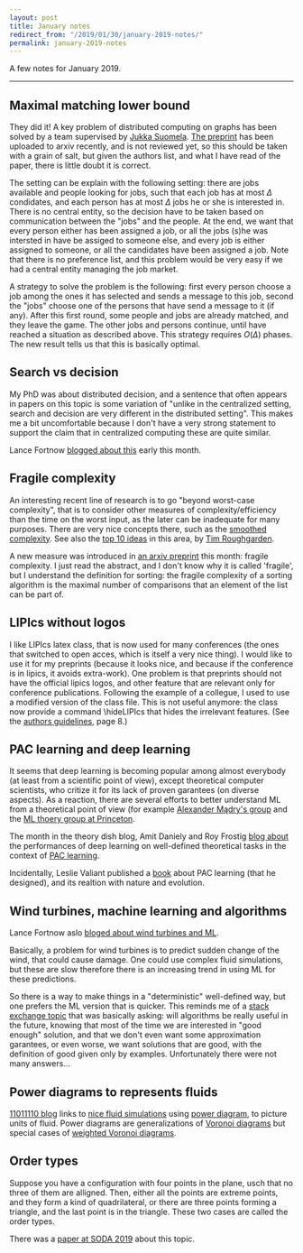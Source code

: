 ```yaml
---
layout: post
title: January notes
redirect_from: "/2019/01/30/january-2019-notes/"
permalink: january-2019-notes
---
```


A few notes for January 2019.

---

## Maximal matching lower bound

They did it! A key problem of distributed computing on graphs has 
been solved by a team supervised by
[Jukka Suomela](https://users.ics.aalto.fi/suomela/). 
[The preprint](https://arxiv.org/abs/1901.02441) has been 
uploaded to arxiv recently, and is not reviewed yet, so this should be taken 
with a grain of salt, but given the authors list, and what I have read of the 
paper, there is little doubt it is correct. 

The setting can be explain with the following setting: there are jobs available 
and people looking for jobs, such that each job has at most $\Delta$ condidates, 
and each person has at most $\Delta$ jobs he or she is interested in. 
There is no central entity, so the decision have to be taken based on communication 
between the "jobs" and the people. 
At the end, we want that every person
either has been assigned a job, or all the jobs (s)he was intersted in have be 
assiged to someone else, and every job is either assigned to someone, or all the 
candidates have been assigned a job. 
Note that there is no preference list, and 
this problem would be very easy if we had a central entity managing the job 
market. 

A strategy to solve the problem is the following: first every person choose a 
job among the ones it has selected and sends a message to this job, second the 
"jobs" choose one of the persons that have send a message to it (if any). 
After this first round, some people and jobs are already matched, and they leave the 
game. 
The other jobs and persons continue, until have reached a situation as 
described above.
This strategy requires $O(\Delta)$ phases. The new result tells us
that this is basically optimal.

## Search vs decision

My PhD was about distributed decision, and a sentence that often appears in 
papers on this topic is some variation of "unlike in the centralized setting,
search and decision are very different in the distributed setting". This makes
me a bit uncomfortable because I don't have a very strong statement to support 
the claim that in centralized computing these are quite similar.

Lance Fortnow 
[blogged about this](https://blog.computationalcomplexity.org/2019/01/search-versus-decision.html) 
early this month.

## Fragile complexity

An interesting recent line of research is to go "beyond worst-case complexity", 
that is to consider other measures of complexity/efficiency than the time on the
worst input, as the later can be inadequate for many purposes.
There are very nice concepts there, such as the 
[smoothed complexity](https://en.wikipedia.org/wiki/Smoothed_analysis). 
See also the [top 10 ideas](http://timroughgarden.org/f14/l/top10.pdf) in this 
area, by [Tim Roughgarden](http://timroughgarden.org/).

A new measure was introduced in 
[an arxiv preprint](https://export.arxiv.org/abs/1901.02857) this month: fragile 
complexity. I just read the abstract, and I don't know why it is called 'fragile', 
but I understand the definition for sorting: the fragile complexity of a sorting
algorithm is the maximal number of comparisons that an element of the list can 
be part of.

## LIPIcs without logos 

I like LIPIcs latex class, that is now used for many conferences (the ones that 
switched to open acces, which is itself a very nice thing). 
I would like to use 
it for my preprints (because it looks nice, and because if the conference is in 
lipics, it avoids extra-work). One problem is that preprints should not have the
official lipics logos, and other feature that are relevant only for conference 
publications. 
Following the example of a collegue, I used to use a modified version of the 
class file. This is not useful anymore: the class now provide a command 
\hideLIPIcs that hides the irrelevant features. (See the
[authors guidelines](http://drops.dagstuhl.de/styles/lipics-v2019/lipics-v2019-authors/lipics-v2019-authors-guidelines.pdf), 
page 8.)

## PAC learning and deep learning

It seems that deep learning is becoming popular among almost everybody (at least 
from a scientific point of view), except theoretical computer scientists, who 
critize it for its lack of proven garantees (on diverse aspects). As a reaction, 
there are several efforts to better understand ML from a theoretical point of 
view (for example [Alexander Mądry's group](http://people.csail.mit.edu/madry/lab/)
and the [ML thoery group at Princeton](http://mltheory.cs.princeton.edu/). 

The month in the theory dish blog, Amit Daniely and Roy Frostig 
[blog about](https://theorydish.blog/2019/01/04/on-pac-analysis-and-deep-neural-networks/)
the performances of deep learning on well-defined theoretical tasks in the 
context of [PAC learning](https://en.wikipedia.org/wiki/Probably_approximately_correct_learning).

Incidentally, Leslie Valiant published a [book](http://www.probablyapproximatelycorrect.com/)
about PAC learning (that he designed), and its realtion with nature and evolution.

## Wind turbines, machine learning and algorithms

Lance Fortnow aslo [bloged about wind turbines and ML](https://blog.computationalcomplexity.org/2019/01/machine-learning-and-wind-turbines.html).

Basically, a problem for wind turbines is to predict sudden change of the wind, 
that could cause damage. One could use complex fluid simulations, but these are 
slow therefore there is an increasing trend in using ML for these predictions.

So there is a way to make things in a "deterministic" well-defined way, but one 
prefers the ML version that is quicker. 
This reminds me of a 
[stack exchange topic](https://cstheory.stackexchange.com/questions/38095/if-machine-learning-techniques-keep-improving-whats-the-role-of-algorithmics-i)
that was basically asking: will algorithms be really useful in the future, knowing
that most of the time we are interested in "good enough" solution, and that we 
don't even want some approximation garantees, or even worse, we want solutions 
that are good, with the definition of good given only by examples. Unfortunately 
there were not many answers...

## Power diagrams to represents fluids

[11011110 blog](https://11011110.github.io/blog/2019/01/15/linkage.html) links 
to
[nice fluid simulations](https://twitter.com/BrunoLevy01/status/1080085027210309632)
using [power diagram](https://en.wikipedia.org/wiki/Power_diagram), 
to picture units of fluid. Power diagrams are generalizations of 
[Voronoi diagrams](https://en.wikipedia.org/wiki/Voronoi_diagram) but special 
cases of [weighted Voronoi diagrams](https://en.wikipedia.org/wiki/Weighted_Voronoi_diagram).

## Order types

Suppose you have a configuration with four points in the plane, usch that no 
three of them are alligned. Then, either all the points are extreme points, and 
they form a kind of quadrilateral, or there are three points forming a triangle, 
and the last point is in the triangle. These two cases are called the order types.

There was a [paper at SODA 2019](https://epubs.siam.org/doi/10.1137/1.9781611975482.27)
about this topic.

